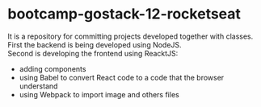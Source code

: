 # bootcamp-gostack-12-rocketseat

It is a repository for committing projects developed together with classes. </br>
First the backend is being developed using NodeJS.</br>
Second is developing the frontend using ReacktJS: </br>
<ul>
  <li>adding components</li>
  <li>using Babel to convert React code to a code that the browser understand</li>
  <li>using Webpack to import image and others files</li>
</ul>
